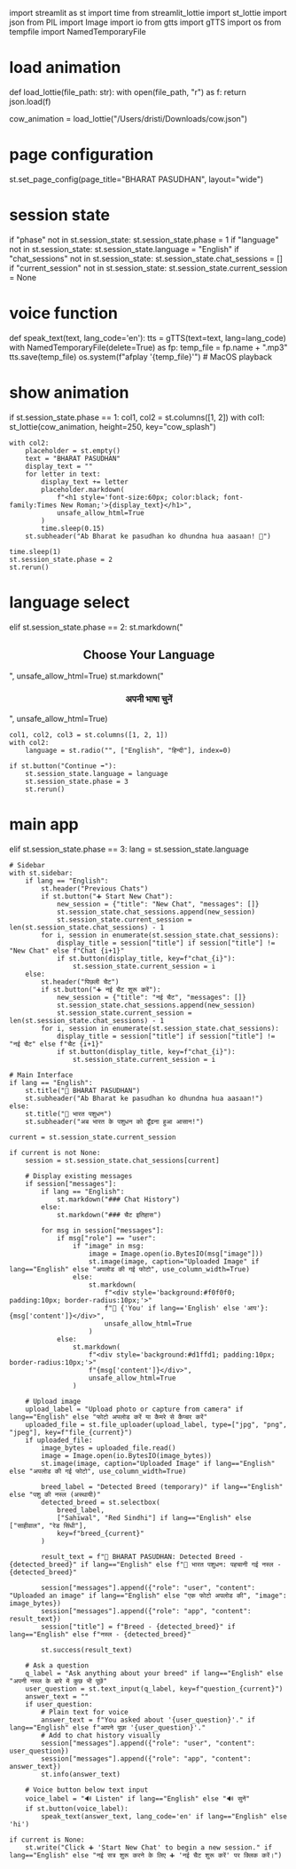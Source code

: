 import streamlit as st
import time
from streamlit_lottie import st_lottie
import json
from PIL import Image
import io
from gtts import gTTS
import os
from tempfile import NamedTemporaryFile

# load animation
def load_lottie(file_path: str):
    with open(file_path, "r") as f:
        return json.load(f)

cow_animation = load_lottie("/Users/dristi/Downloads/cow.json")

# page configuration
st.set_page_config(page_title="BHARAT PASUDHAN", layout="wide")

# session state
if "phase" not in st.session_state:
    st.session_state.phase = 1
if "language" not in st.session_state:
    st.session_state.language = "English"
if "chat_sessions" not in st.session_state:
    st.session_state.chat_sessions = []
if "current_session" not in st.session_state:
    st.session_state.current_session = None

# voice function
def speak_text(text, lang_code='en'):
    tts = gTTS(text=text, lang=lang_code)
    with NamedTemporaryFile(delete=True) as fp:
        temp_file = fp.name + ".mp3"
        tts.save(temp_file)
        os.system(f"afplay '{temp_file}'")  # MacOS playback

# show animation
if st.session_state.phase == 1:
    col1, col2 = st.columns([1, 2])
    with col1:
        st_lottie(cow_animation, height=250, key="cow_splash")

    with col2:
        placeholder = st.empty()
        text = "BHARAT PASUDHAN"
        display_text = ""
        for letter in text:
            display_text += letter
            placeholder.markdown(
                f"<h1 style='font-size:60px; color:black; font-family:Times New Roman;'>{display_text}</h1>",
                unsafe_allow_html=True
            )
            time.sleep(0.15)
        st.subheader("Ab Bharat ke pasudhan ko dhundna hua aasaan! 🐄")

    time.sleep(1)
    st.session_state.phase = 2
    st.rerun()

# language select
elif st.session_state.phase == 2:
    st.markdown("<h2 style='text-align:center;'>Choose Your Language</h2>", unsafe_allow_html=True)
    st.markdown("<h3 style='text-align:center;'>अपनी भाषा चुनें</h3>", unsafe_allow_html=True)

    col1, col2, col3 = st.columns([1, 2, 1])
    with col2:
        language = st.radio("", ["English", "हिन्दी"], index=0)

    if st.button("Continue ➡️"):
        st.session_state.language = language
        st.session_state.phase = 3
        st.rerun()

# main app
elif st.session_state.phase == 3:
    lang = st.session_state.language

    # Sidebar
    with st.sidebar:
        if lang == "English":
            st.header("Previous Chats")
            if st.button("➕ Start New Chat"):
                new_session = {"title": "New Chat", "messages": []}
                st.session_state.chat_sessions.append(new_session)
                st.session_state.current_session = len(st.session_state.chat_sessions) - 1
            for i, session in enumerate(st.session_state.chat_sessions):
                display_title = session["title"] if session["title"] != "New Chat" else f"Chat {i+1}"
                if st.button(display_title, key=f"chat_{i}"):
                    st.session_state.current_session = i
        else:
            st.header("पिछली चैट")
            if st.button("➕ नई चैट शुरू करें"):
                new_session = {"title": "नई चैट", "messages": []}
                st.session_state.chat_sessions.append(new_session)
                st.session_state.current_session = len(st.session_state.chat_sessions) - 1
            for i, session in enumerate(st.session_state.chat_sessions):
                display_title = session["title"] if session["title"] != "नई चैट" else f"चैट {i+1}"
                if st.button(display_title, key=f"chat_{i}"):
                    st.session_state.current_session = i

    # Main Interface
    if lang == "English":
        st.title("🐄 BHARAT PASUDHAN")
        st.subheader("Ab Bharat ke pasudhan ko dhundna hua aasaan!")
    else:
        st.title("🐄 भारत पशुधन")
        st.subheader("अब भारत के पशुधन को ढूँढना हुआ आसान!")

    current = st.session_state.current_session

    if current is not None:
        session = st.session_state.chat_sessions[current]

        # Display existing messages
        if session["messages"]:
            if lang == "English":
                st.markdown("### Chat History")
            else:
                st.markdown("### चैट इतिहास")

            for msg in session["messages"]:
                if msg["role"] == "user":
                    if "image" in msg:
                        image = Image.open(io.BytesIO(msg["image"]))
                        st.image(image, caption="Uploaded Image" if lang=="English" else "अपलोड की गई फोटो", use_column_width=True)
                    else:
                        st.markdown(
                            f"<div style='background:#f0f0f0; padding:10px; border-radius:10px;'>"
                            f"👤 {'You' if lang=='English' else 'आप'}: {msg['content']}</div>",
                            unsafe_allow_html=True
                        )
                else:
                    st.markdown(
                        f"<div style='background:#d1ffd1; padding:10px; border-radius:10px;'>"
                        f"{msg['content']}</div>",
                        unsafe_allow_html=True
                    )

        # Upload image
        upload_label = "Upload photo or capture from camera" if lang=="English" else "फोटो अपलोड करें या कैमरे से कैप्चर करें"
        uploaded_file = st.file_uploader(upload_label, type=["jpg", "png", "jpeg"], key=f"file_{current}")
        if uploaded_file:
            image_bytes = uploaded_file.read()
            image = Image.open(io.BytesIO(image_bytes))
            st.image(image, caption="Uploaded Image" if lang=="English" else "अपलोड की गई फोटो", use_column_width=True)

            breed_label = "Detected Breed (temporary)" if lang=="English" else "पशु की नस्ल (अस्थायी)"
            detected_breed = st.selectbox(
                breed_label,
                ["Sahiwal", "Red Sindhi"] if lang=="English" else ["साहीवाल", "रेड सिंधी"],
                key=f"breed_{current}"
            )

            result_text = f"🐄 BHARAT PASUDHAN: Detected Breed - {detected_breed}" if lang=="English" else f"🐄 भारत पशुधन: पहचानी गई नस्ल - {detected_breed}"

            session["messages"].append({"role": "user", "content": "Uploaded an image" if lang=="English" else "एक फोटो अपलोड की", "image": image_bytes})
            session["messages"].append({"role": "app", "content": result_text})
            session["title"] = f"Breed - {detected_breed}" if lang=="English" else f"नस्ल - {detected_breed}"

            st.success(result_text)

        # Ask a question
        q_label = "Ask anything about your breed" if lang=="English" else "अपनी नस्ल के बारे में कुछ भी पूछें"
        user_question = st.text_input(q_label, key=f"question_{current}")
        answer_text = ""
        if user_question:
            # Plain text for voice 
            answer_text = f"You asked about '{user_question}'." if lang=="English" else f"आपने पूछा '{user_question}'."
            # Add to chat history visually
            session["messages"].append({"role": "user", "content": user_question})
            session["messages"].append({"role": "app", "content": answer_text})
            st.info(answer_text)

        # Voice button below text input
        voice_label = "🔊 Listen" if lang=="English" else "🔊 सुनें"
        if st.button(voice_label):
            speak_text(answer_text, lang_code='en' if lang=="English" else 'hi')

    if current is None:
        st.write("Click ➕ 'Start New Chat' to begin a new session." if lang=="English" else "नई सत्र शुरू करने के लिए ➕ 'नई चैट शुरू करें' पर क्लिक करें।")
